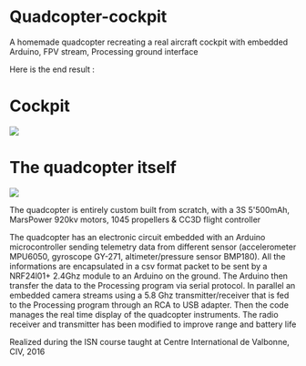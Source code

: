 # Quadcopter-cockpit

A homemade quadcopter recreating a real aircraft cockpit with embedded Arduino, FPV stream, Processing ground interface

Here is the end result : 


# Cockpit

![](https://raw.githubusercontent.com/RobinBaruffa/Quadcopter-cockpit/master/ezgif-5-6fd5f79d7679.gif)



# The quadcopter itself

![](https://raw.githubusercontent.com/RobinBaruffa/Quadcopter-cockpit/master/P1080888.JPG)

The quadcopter is entirely custom built from scratch, with a 3S 5'500mAh, MarsPower 920kv motors, 1045 propellers & CC3D flight controller

The quadcopter has an electronic circuit embedded with an Arduino microcontroller sending telemetry data from different sensor (accelerometer MPU6050, gyroscope GY-271, altimeter/pressure sensor BMP180). All the informations are encapsulated in a csv format packet to be sent by a NRF24l01+ 2.4Ghz module to an Arduino on the ground.
The Arduino then transfer the data to the Processing program via serial protocol. In parallel an embedded camera streams using a 5.8 Ghz transmitter/receiver that is fed to the Processing program through an RCA to USB adapter.
Then the code manages the real time display of the quadcopter instruments.
The radio receiver and transmitter has been modified to improve range and battery life


Realized during the ISN course taught at Centre International de Valbonne, CIV, 2016
